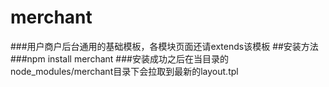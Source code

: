 # merchant
###用户商户后台通用的基础模板，各模块页面还请extends该模板
##安装方法
###npm install merchant
###安装成功之后在当目录的node_modules/merchant目录下会拉取到最新的layout.tpl

